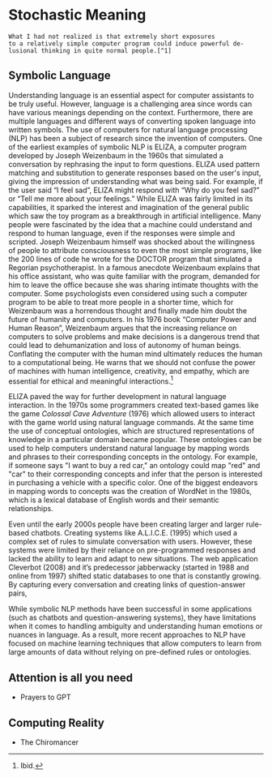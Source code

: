 # Stochastic Meaning
	What I had not realized is that extremely short exposures
	to a relatively simple computer program could induce powerful de-
	lusional thinking in quite normal people.[^1]

## Symbolic Language

Understanding language is an essential aspect for computer assistants to be truly useful. However, language is a challenging area since words can have various meanings depending on the context. Furthermore, there are multiple languages and different ways of converting spoken language into written symbols.
The use of computers for natural language processing (NLP) has been a subject of research since the invention of computers. One of the earliest examples of symbolic NLP is ELIZA, a computer program developed by Joseph Weizenbaum in the 1960s that simulated a conversation by rephrasing the input to form questions. ELIZA used pattern matching and substitution to generate responses based on the user's input, giving the impression of understanding what was being said. For example, if the user said “I feel sad”, ELIZA might respond with “Why do you feel sad?” or “Tell me more about your feelings.”
While ELIZA was fairly limited in its capabilities, it sparked the interest and imagination of the general public which saw the toy program as a breakthrough in artificial intelligence. Many people were fascinated by the idea that a machine could understand and respond to human language, even if the responses were simple and scripted. Joseph Weizenbaum himself was shocked about the willingness of people to attribute consciousness to even the most simple programs, like the 200 lines of code he wrote for the DOCTOR program that simulated a Regorian psychotherapist. In a famous anecdote Weizenbaum explains that his office assistant, who was quite familiar with the program, demanded for him to leave the office because she was sharing intimate thoughts with the computer. Some psychologists even considered using such a computer program to be able to treat more people in a shorter time, which for Weizenbaum was a horrendous thought and finally made him doubt the future of humanity and computers. In his 1976 book “Computer Power and Human Reason”, Weizenbaum argues that the increasing reliance on computers to solve problems and make decisions is a dangerous trend that could lead to dehumanization and loss of autonomy of human beings. Conflating the computer with the human mind ultimately reduces the human to a computational being. He warns that we should not confuse the power of machines with human intelligence, creativity, and empathy, which are essential for ethical and meaningful interactions.[^2]

ELIZA paved the way for further development in natural language interaction. In the 1970s some programmers created text-based games like the game *Colossal Cave Adventure* (1976) which allowed users to interact with the game world using natural language commands.
At the same time the use of conceptual ontologies, which are structured representations of knowledge in a particular domain became popular. These ontologies can be used to help computers understand natural language by mapping words and phrases to their corresponding concepts in the ontology. For example, if someone says "I want to buy a red car," an ontology could map "red" and "car" to their corresponding concepts and infer that the person is interested in purchasing a vehicle with a specific color. One of the biggest endeavors in mapping words to concepts was the creation of WordNet in the 1980s, which is a lexical database of English words and their semantic relationships.

Even until the early 2000s people have been creating larger and larger rule-based chatbots. Creating systems like A.L.I.C.E. (1995) which used a complex set of rules to simulate conversation with users. However, these systems were limited by their reliance on pre-programmed responses and lacked the ability to learn and adapt to new situations. The web application Cleverbot (2008) and it’s predecessor jabberwacky (started in 1988 and online from 1997) shifted static databases to one that is constantly growing. By capturing every conversation and creating links of question-answer pairs,  


While symbolic NLP methods have been successful in some applications (such as chatbots and question-answering systems), they have limitations when it comes to handling ambiguity and understanding human emotions or nuances in language. As a result, more recent approaches to NLP have focused on machine learning techniques that allow computers to learn from large amounts of data without relying on pre-defined rules or ontologies.

## Attention is all you need




- Prayers to GPT
## Computing Reality
- The Chiromancer

[^1]: [@weizenbaumComputerPowerHuman1976]
[^2]: Ibid.